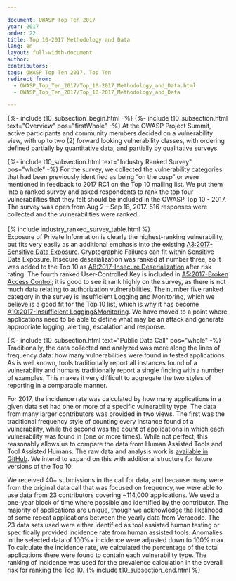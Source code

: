 ```yaml
---

document: OWASP Top Ten 2017
year: 2017
order: 22
title: Top 10-2017 Methodology and Data
lang: en
layout: full-width-document
author:
contributors:
tags: OWASP Top Ten 2017, Top Ten
redirect_from:
  - OWASP_Top_Ten_2017/Top_10-2017_Methodology_and_Data.html
  - OWASP_Top_Ten_2017/Top_10-2017_Methodology_and_Data

---
```

{%- include t10_subsection_begin.html -%}
{%- include t10_subsection.html text="Overview" pos="firstWhole" -%}
At the OWASP Project Summit, active participants and community members decided on a vulnerability view, with up to two (2) forward looking vulnerability classes, with ordering defined partially by quantitative data, and partially by qualitative surveys.

{%- include t10_subsection.html text="Industry Ranked Survey" pos="whole" -%}
For the survey, we collected the vulnerability categories that had been previously identified as being “on the cusp” or were mentioned in feedback to 2017 RC1 on the Top 10 mailing list. We put them into a ranked survey and asked respondents to rank the top four vulnerabilities that they felt should be included in the OWASP Top 10 - 2017. The survey was open from Aug 2 – Sep 18, 2017. 516 responses were collected and the vulnerabilities were ranked.<br>
<br>
{% include industry_ranked_survey_table.html %}
<br>
Exposure of Private Information is clearly the highest-ranking vulnerability, but fits very easily as an additional emphasis into the existing [A3:2017-Sensitive Data Exposure](A3-Sensitive_Data_Exposure.md). Cryptographic Failures can fit within Sensitive Data Exposure. Insecure deserialization was ranked at number three, so it was added to the Top 10 as [A8:2017-Insecure Deserialization](A8-Insecure_Deserialization.md) after risk rating. The fourth ranked User-Controlled Key is included in [A5:2017-Broken Access Control](A5-Broken_Access_Control.md); it is good to see it rank highly on the survey, as there is not much data relating to authorization vulnerabilities. The number five ranked category in the survey is Insufficient Logging and Monitoring, which we believe is a good fit for the Top 10 list, which is why it has become [A10:2017-Insufficient Logging&Monitoring](A10-Insufficient_Logging%2526Monitoring.md). We have moved to a point where applications need to be able to define what may be an attack and generate appropriate logging, alerting, escalation and response.

{%- include t10_subsection.html text="Public Data Call" pos="whole" -%}
Traditionally, the data collected and analyzed was more along the lines of frequency data: how many vulnerabilities were found in tested applications. As is well known, tools traditionally report all instances found of a vulnerability and humans traditionally report a single finding with a number of examples. This makes it very difficult to aggregate the two styles of reporting in a comparable manner.<br>

For 2017, the incidence rate was calculated by how many applications in a given data set had one or more of a specific vulnerability type. The data from many larger contributors was provided in two views. The first was the traditional frequency style of counting every instance found of a vulnerability, while the second was the count of applications in which each vulnerability was found in (one or more times). While not perfect, this reasonably allows us to compare the data from Human Assisted Tools and Tool Assisted Humans. The raw data and analysis work is [available in GitHub](https://github.com/OWASP/Top10/tree/master/2017/datacall). We intend to expand on this with additional structure for future versions of the Top 10.<br>

We received 40+ submissions in the call for data, and because many were from the original data call that was focused on frequency, we were able to use data from 23 contributors covering ~114,000 applications. We used a one-year block of time where possible and identified by the contributor. The majority of applications are unique, though we acknowledge the likelihood of some repeat applications between the yearly data from Veracode. The 23 data sets used were either identified as tool assisted human testing or specifically provided incidence rate from human assisted tools. Anomalies in the selected data of 100%+ incidence were adjusted down to 100% max. To calculate the incidence rate, we calculated the percentage of the total applications there were found to contain each vulnerability type. The ranking of incidence was used for the prevalence calculation in the overall risk for ranking the Top 10.
{% include t10_subsection_end.html %}